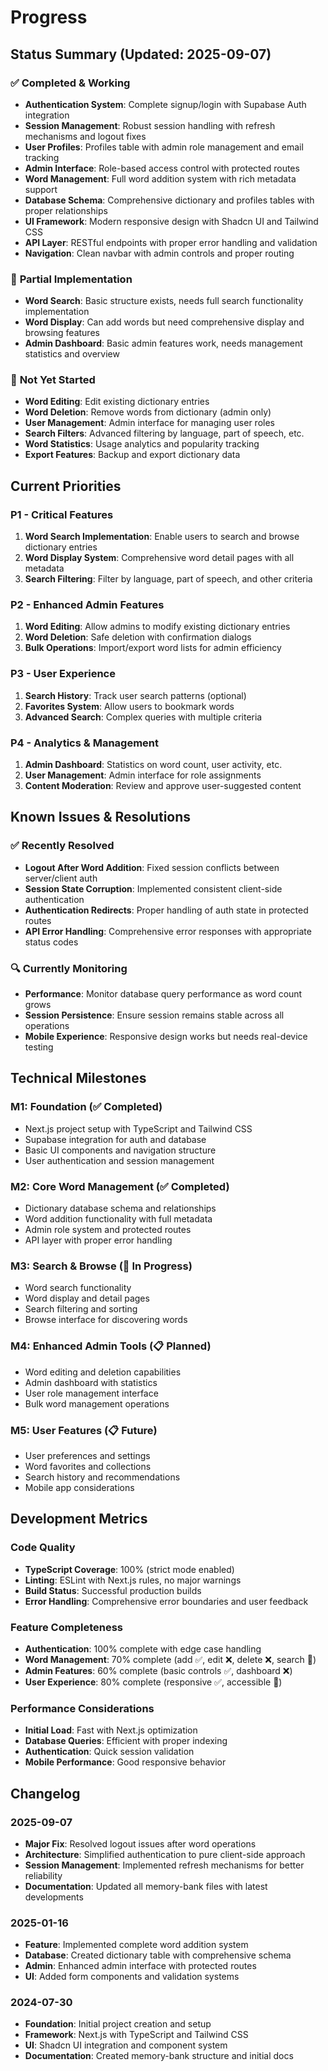# Progress

## Status Summary (Updated: 2025-09-07)

### ✅ **Completed & Working**

- **Authentication System**: Complete signup/login with Supabase Auth integration
- **Session Management**: Robust session handling with refresh mechanisms and logout fixes
- **User Profiles**: Profiles table with admin role management and email tracking
- **Admin Interface**: Role-based access control with protected routes
- **Word Management**: Full word addition system with rich metadata support
- **Database Schema**: Comprehensive dictionary and profiles tables with proper relationships
- **UI Framework**: Modern responsive design with Shadcn UI and Tailwind CSS
- **API Layer**: RESTful endpoints with proper error handling and validation
- **Navigation**: Clean navbar with admin controls and proper routing

### 🔧 **Partial Implementation**

- **Word Search**: Basic structure exists, needs full search functionality implementation
- **Word Display**: Can add words but need comprehensive display and browsing features
- **Admin Dashboard**: Basic admin features work, needs management statistics and overview

### 🚫 **Not Yet Started**

- **Word Editing**: Edit existing dictionary entries
- **Word Deletion**: Remove words from dictionary (admin only)
- **User Management**: Admin interface for managing user roles
- **Search Filters**: Advanced filtering by language, part of speech, etc.
- **Word Statistics**: Usage analytics and popularity tracking
- **Export Features**: Backup and export dictionary data

## Current Priorities

### **P1 - Critical Features**

1. **Word Search Implementation**: Enable users to search and browse dictionary entries
2. **Word Display System**: Comprehensive word detail pages with all metadata
3. **Search Filtering**: Filter by language, part of speech, and other criteria

### **P2 - Enhanced Admin Features**

1. **Word Editing**: Allow admins to modify existing dictionary entries
2. **Word Deletion**: Safe deletion with confirmation dialogs
3. **Bulk Operations**: Import/export word lists for admin efficiency

### **P3 - User Experience**

1. **Search History**: Track user search patterns (optional)
2. **Favorites System**: Allow users to bookmark words
3. **Advanced Search**: Complex queries with multiple criteria

### **P4 - Analytics & Management**

1. **Admin Dashboard**: Statistics on word count, user activity, etc.
2. **User Management**: Admin interface for role assignments
3. **Content Moderation**: Review and approve user-suggested content

## Known Issues & Resolutions

### ✅ **Recently Resolved**

- **Logout After Word Addition**: Fixed session conflicts between server/client auth
- **Session State Corruption**: Implemented consistent client-side authentication
- **Authentication Redirects**: Proper handling of auth state in protected routes
- **API Error Handling**: Comprehensive error responses with appropriate status codes

### 🔍 **Currently Monitoring**

- **Performance**: Monitor database query performance as word count grows
- **Session Persistence**: Ensure session remains stable across all operations
- **Mobile Experience**: Responsive design works but needs real-device testing

## Technical Milestones

### **M1: Foundation (✅ Completed)**

- Next.js project setup with TypeScript and Tailwind CSS
- Supabase integration for auth and database
- Basic UI components and navigation structure
- User authentication and session management

### **M2: Core Word Management (✅ Completed)**

- Dictionary database schema and relationships
- Word addition functionality with full metadata
- Admin role system and protected routes
- API layer with proper error handling

### **M3: Search & Browse (🔧 In Progress)**

- Word search functionality
- Word display and detail pages
- Search filtering and sorting
- Browse interface for discovering words

### **M4: Enhanced Admin Tools (📋 Planned)**

- Word editing and deletion capabilities
- Admin dashboard with statistics
- User role management interface
- Bulk word management operations

### **M5: User Features (📋 Future)**

- User preferences and settings
- Word favorites and collections
- Search history and recommendations
- Mobile app considerations

## Development Metrics

### **Code Quality**

- **TypeScript Coverage**: 100% (strict mode enabled)
- **Linting**: ESLint with Next.js rules, no major warnings
- **Build Status**: Successful production builds
- **Error Handling**: Comprehensive error boundaries and user feedback

### **Feature Completeness**

- **Authentication**: 100% complete with edge case handling
- **Word Management**: 70% complete (add ✅, edit ❌, delete ❌, search 🔧)
- **Admin Features**: 60% complete (basic controls ✅, dashboard ❌)
- **User Experience**: 80% complete (responsive ✅, accessible 🔧)

### **Performance Considerations**

- **Initial Load**: Fast with Next.js optimization
- **Database Queries**: Efficient with proper indexing
- **Authentication**: Quick session validation
- **Mobile Performance**: Good responsive behavior

## Changelog

### 2025-09-07

- **Major Fix**: Resolved logout issues after word operations
- **Architecture**: Simplified authentication to pure client-side approach
- **Session Management**: Implemented refresh mechanisms for better reliability
- **Documentation**: Updated all memory-bank files with latest developments

### 2025-01-16

- **Feature**: Implemented complete word addition system
- **Database**: Created dictionary table with comprehensive schema
- **Admin**: Enhanced admin interface with protected routes
- **UI**: Added form components and validation systems

### 2024-07-30

- **Foundation**: Initial project creation and setup
- **Framework**: Next.js with TypeScript and Tailwind CSS
- **UI**: Shadcn UI integration and component system
- **Documentation**: Created memory-bank structure and initial docs

